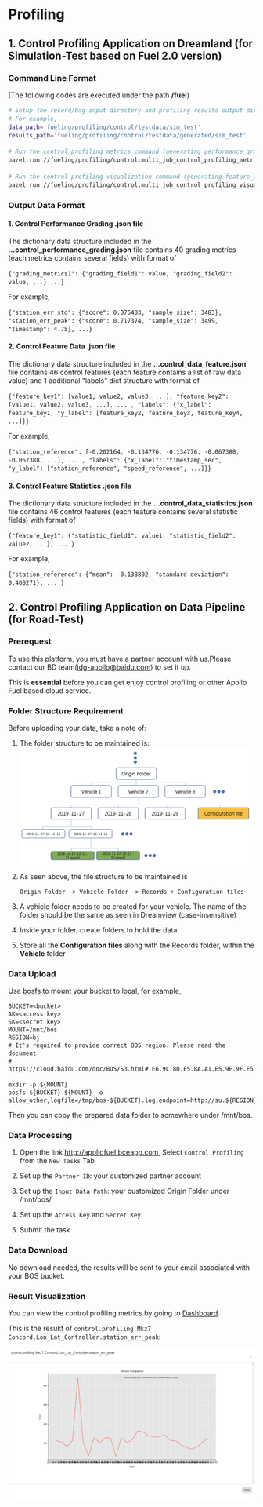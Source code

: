 # Profiling

## 1. Control Profiling Application on Dreamland (for Simulation-Test based on Fuel 2.0 version)

### Command Line Format
(The following codes are executed under the path **/fuel**)

```bash
# Setup the record/bag input directory and profiling results output directory.
# For example,
data_path='fueling/profiling/control/testdata/sim_test'
results_path='fueling/profiling/control/testdata/generated/sim_test'

# Run the control profiling metrics command (generating performance_grading.json file)
bazel run //fueling/profiling/control:multi_job_control_profiling_metrics -- --input_data_path=$data_path --output_data_path=$results_path --ctl_metrics_simulation_only_test

# Run the control profiling visualization command (generating feature_data.json file)
bazel run //fueling/profiling/control:multi_job_control_profiling_visualization -- --output_data_path=$result_path --ctl_visual_simulation_only_test
```

### Output Data Format

#### 1. Control Performance Grading .json file

The dictionary data structure included in the **...control_performance_grading.json** file contains 40 grading metrics (each metrics contains several fields) with format of

`{"grading_metrics1": {"grading_field1": value, "grading_field2": value, ...} ...}`

For example,

`{"station_err_std": {"score": 0.075403, "sample_size": 3483}, "station_err_peak": {"score": 0.717374, "sample_size": 3499, "timestamp": 4.75}, ...}`

#### 2. Control Feature Data .json file

The dictionary data structure included in the **...control_data_feature.json** file contains 46 control features (each feature contains a list of raw data value) and 1 additional "labels" dict structure with format of

`{"feature_key1": [value1, value2, value3, ...], "feature_key2": [value1, value2, value3, ...], ... , "labels": {"x_label": feature_key1, "y_label": [feature_key2, feature_key3, feature_key4, ...]}}`

For example,

`{"station_reference": [-0.202164, -0.134776, -0.134776, -0.067388, -0.067388, ...], ... ,
"labels": {"x_label": "timestamp_sec", "y_label": ["station_reference", "speed_reference", ...]}}`

#### 3. Control Feature Statistics .json file

The dictionary data structure included in the **...control_data_statistics.json** file contains 46 control features (each feature contains several statistic fields) with format of

`{"feature_key1": {"statistic_field1": value1, "statistic_field2": value2, ...}, ... }`

For example,

`{"station_reference": {"mean": -0.138802, "standard deviation": 0.400271}, ... }`



## 2. Control Profiling Application on Data Pipeline (for Road-Test)

### Prerequest

To use this platform, you must have a partner account with us.Please contact our BD team(idg-apollo@baidu.com) to set it up.

This is **essential** before you can get enjoy control profiling or other Apollo Fuel based cloud service.

### Folder Structure Requirement

Before uploading your data, take a note of:
1. The folder structure to be maintained is:
   ![](images/folder_struct.png)

2. As seen above, the file structure to be maintained is
   ```
   Origin Folder -> Vehicle Folder -> Records + Configuration files
   ```
3. A vehicle folder needs to be created for your vehicle. The name of the folder
   should be the same as seen in Dreamview (case-insensitive)
4. Inside your folder, create folders to hold the data
5. Store all the **Configuration files** along with the Records folder, within
   the **Vehicle** folder

### Data Upload

Use [bosfs](https://cloud.baidu.com/doc/BOS/BOSCLI/8.5CBOS.20FS.html) to mount
your bucket to local, for example,

```
BUCKET=<bucket>
AK=<access key>
SK=<secret key>
MOUNT=/mnt/bos
REGION=bj
# It's required to provide correct BOS region. Please read the document
# https://cloud.baidu.com/doc/BOS/S3.html#.E6.9C.8D.E5.8A.A1.E5.9F.9F.E5.90.8D

mkdir -p ${MOUNT}
bosfs ${BUCKET} ${MOUNT} -o allow_other,logfile=/tmp/bos-${BUCKET}.log,endpoint=http://su.${REGION}.bcebos.com,ak=${AK},sk=${SK}
```

Then you can copy the prepared data folder to somewhere under /mnt/bos.

### Data Processing

1. Open the link http://apollofuel.bceapp.com, Select `Control Profiling` from the `New Tasks` Tab

2. Set up the `Partner ID`: your customized partner account

3. Set up the `Input Data Path`: your customized Origin Folder under /mnt/bos/

4. Set up the `Access Key` and `Secret Key`

5. Submit the task

### Data Download

No download needed, the results will be sent to your email associated with your BOS bucket.

### Result Visualization
You can view the control profiling metrics by going to [Dashboard](http://usa-data.baidu.com:8001/api/v1/namespaces/default/services/http:warehouse-service:8000/proxy/metrics).


This is the resukt of `control.profiling.Mkz7 Concord.Lon_Lat_Controller.station_err_peak`:

![](images/control_profiling_result.png)
